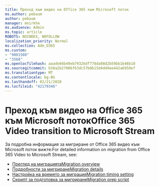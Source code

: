 ```yaml
---
title: Преход към видео на Office 365 към Microsoft поток
ms.author: pebaum
author: pebaum
manager: mnirkhe
ms.audience: Admin
ms.topic: article
ROBOTS: NOINDEX, NOFOLLOW
localization_priority: Normal
ms.collection: Adm_O365
ms.custom:
- "9001508"
- "3568"
ms.openlocfilehash: aaade66b49eb79326df778da08d2b59bb1b46b18
ms.sourcegitcommit: b38a2b27006f63dc57b8b15d4d49ee442a6959ef
ms.translationtype: MT
ms.contentlocale: bg-BG
ms.lasthandoff: 02/21/2020
ms.locfileid: "42179346"
---
```

# <a name="office-365-video-transition-to-microsoft-stream"></a><span data-ttu-id="0142b-102">Преход към видео на Office 365 към Microsoft поток</span><span class="sxs-lookup"><span data-stu-id="0142b-102">Office 365 Video transition to Microsoft Stream</span></span>

<span data-ttu-id="0142b-103">За подробна информация за мигриране от Office 365 видео към Microsoft поток вижте:</span><span class="sxs-lookup"><span data-stu-id="0142b-103">For detailed information on migration from Office 365 Video to Microsoft Stream, see:</span></span>

- [<span data-ttu-id="0142b-104">Преглед на миграцията</span><span class="sxs-lookup"><span data-stu-id="0142b-104">Migration overview</span></span>](https://docs.microsoft.com/en-us/stream/migrate-from-office-365)
- [<span data-ttu-id="0142b-105">Подробности за мигриране</span><span class="sxs-lookup"><span data-stu-id="0142b-105">Migration details</span></span>](https://docs.microsoft.com/en-us/stream/migration-experience)
- [<span data-ttu-id="0142b-106">Настройка на времето за миграция</span><span class="sxs-lookup"><span data-stu-id="0142b-106">Migration timing setting</span></span>](https://docs.microsoft.com/en-us/stream/migration-o365video-timing-setting)
- [<span data-ttu-id="0142b-107">Скрипт за подготовка за мигриране</span><span class="sxs-lookup"><span data-stu-id="0142b-107">Migration prep script</span></span>](https://docs.microsoft.com/en-us/stream/migration-o365video-prep)
